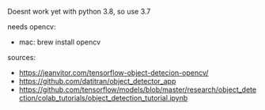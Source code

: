 Doesnt work yet with python 3.8, so use 3.7

needs opencv:
- mac: brew install opencv

sources:
- https://jeanvitor.com/tensorflow-object-detecion-opencv/
- https://github.com/datitran/object_detector_app
- https://github.com/tensorflow/models/blob/master/research/object_detection/colab_tutorials/object_detection_tutorial.ipynb

